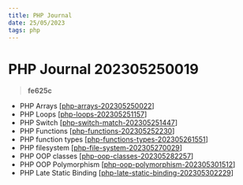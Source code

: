```yaml
---
title: PHP Journal
date: 25/05/2023
tags: php
---
```


# **PHP Journal** 202305250019 
> **fe625c**

  
- PHP Arrays [[php-arrays-202305250022]]
- PHP Loops [[php-loops-202305251157]]
- PHP Switch [[php-switch-match-202305251447]]
- PHP Functions [[php-functions-202305252230]]
- PHP function types [[php-functions-types-202305261551]]
- PHP filesystem [[php-file-system-202305270029]]
- PHP OOP classes [[php-oop-classes-202305282257]]
- PHP OOP Polymorphism [[php-oop-polymorphism-202305301512]]
- PHP Late Static Binding [[php-late-static-binding-202305302229]]


[//begin]: # "Autogenerated link references for markdown compatibility"
[php-arrays-202305250022]: php-arrays-202305250022 "php-arrays"
[php-loops-202305251157]: php-loops-202305251157 "php-loops"
[php-switch-match-202305251447]: php-switch-match-202305251447 "php-switch-match"
[php-functions-202305252230]: php-functions-202305252230 "php-functions"
[php-functions-types-202305261551]: php-functions-types-202305261551 "php-functions-types"
[php-file-system-202305270029]: php-file-system-202305270029 "php-file-system"
[php-oop-classes-202305282257]: php-oop-classes-202305282257 "php-oop-classes"
[php-oop-polymorphism-202305301512]: php-oop-polymorphism-202305301512 "php-oop-polymorphism"
[php-late-static-binding-202305302229]: php-late-static-binding-202305302229 "php-late-static-binding"
[//end]: # "Autogenerated link references"